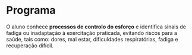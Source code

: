 # Programa
O aluno conhece **processos de controlo do esforço** e identifica sinais de fadiga ou inadaptação à exercitação praticada, evitando riscos para a saúde, tais como: dores, mal estar, dificuldades respiratórias, fadiga e recuperação difícil.

